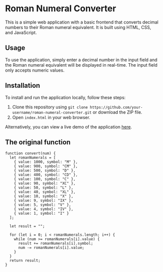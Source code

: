 # Roman Numeral Converter

This is a simple web application with a basic frontend that converts decimal numbers to their Roman numeral equivalent. It is built using HTML, CSS, and JavaScript.

## Usage



To use the application, simply enter a decimal number in the input field and the Roman numeral equivalent will be displayed in real-time. The input field only accepts numeric values.

## Installation

To install and run the application locally, follow these steps:

1. Clone this repository using `git clone https://github.com/your-username/roman-numeral-converter.git` or download the ZIP file.
2. Open `index.html` in your web browser.

Alternatively, you can view a live demo of the application [here](https://madgrv.github.io/roman-numeral-converter/).

## The original function

```
function convert(num) {
  let romanNumerals = [
    { value: 1000, symbol: "M" },
    { value: 900, symbol: "CM" },
    { value: 500, symbol: "D" },
    { value: 400, symbol: "CD" },
    { value: 100, symbol: "C" },
    { value: 90, symbol: "XC" },
    { value: 50, symbol: "L" },
    { value: 40, symbol: "XL" },
    { value: 10, symbol: "X" },
    { value: 9, symbol: "IX" },
    { value: 5, symbol: "V" },
    { value: 4, symbol: "IV" },
    { value: 1, symbol: "I" }
  ];

  let result = "";

  for (let i = 0; i < romanNumerals.length; i++) {
    while (num >= romanNumerals[i].value) {
      result += romanNumerals[i].symbol;
      num -= romanNumerals[i].value;
    }
  }
  return result;
}

```

